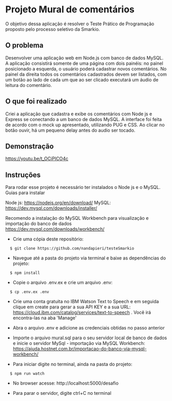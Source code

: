 # Projeto Mural de comentários

O objetivo dessa aplicação é resolver o Teste Prático de Programação proposto pelo processo seletivo da Smarkio.

## O problema

Desenvolver uma aplicação web em Node.js com banco de dados MySQL. A aplicação consistirá somente de uma página com dois painéis: no painel posicionado a esquerda, o usuário poderá cadastrar novos comentários. No painel da direita todos os comentários cadastrados devem ser listados, com um botão ao lado de cada um que ao ser clicado executará um áudio de leitura do comentário.

## O que foi realizado

Criei a aplicação que cadastra e exibe os comentários com Node js e Express se conectando a um banco de dados MySQL. A interface foi feita de acordo com o mock up apresentado, utilizando PUG e CSS. Ao clicar no botão ouvir, há um pequeno delay antes do audio ser tocado.


## Demonstração

https://youtu.be/t_OCiPICO4c

## Instruções

Para rodar esse projeto é necessário ter instalados o Node js e o MySQL. Guias para instalar

  Node js: https://nodejs.org/en/download/
  MySQL: https://dev.mysql.com/downloads/installer/

  Recomendo a instalação do MySQL Workbench para visualização e importação do banco de dados https://dev.mysql.com/downloads/workbench/

* Crie uma cópia deste repositório:
```
  $ git clone https://github.com/nandapieri/testeSmarkio
```

* Navegue até a pasta do projeto via terminal e baixe as dependências do projeto:
```
  $ npm install
```

* Copie o arquivo .env.ex e crie um arquivo .env:
```
  $ cp .env.ex .env
```

* Crie uma conta gratuita no IBM Watson Text to Speech e em seguida clique em create para gerar a sua API KEY e a sua URL: https://cloud.ibm.com/catalog/services/text-to-speech . Você irá encontra-las na aba 'Manage'

* Abra o arquivo .env e adicione as credenciais obtidas no passo anterior

* Importe o arquivo mural.sql para o seu servidor local de banco de dados e inicie o servidor MySql - importação via MySQL Workbench: https://ajuda.hostnet.com.br/importacao-do-banco-via-mysql-workbench/

* Para iniciar digite no terminal, ainda na pasta do projeto:
```
  $ npm run watch
```

* No browser acesse: http://localhost:5000/desafio

* Para parar o servidor, digite ctrl+C no terminal
